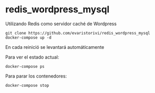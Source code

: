# redis_wordpress_mysql
Utilizando Redis como servidor caché de Wordpress

```
git clone https://github.com/evaristorivi/redis_wordpress_mysql
docker-compose up -d
```
En cada reinició se levantará automáticamente

Para ver el estado actual:
```
docker-compose ps
```
Para parar los contenedores:
```
docker-compose stop
```
